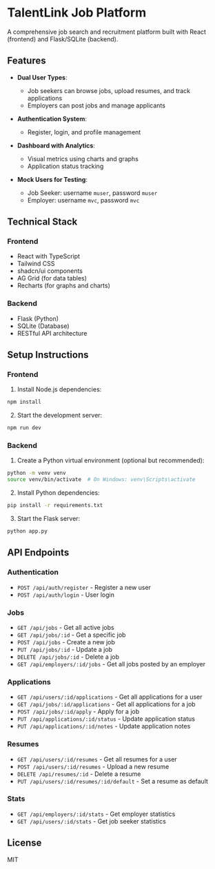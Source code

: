 
# TalentLink Job Platform

A comprehensive job search and recruitment platform built with React (frontend) and Flask/SQLite (backend).

## Features

- **Dual User Types**:
  - Job seekers can browse jobs, upload resumes, and track applications
  - Employers can post jobs and manage applicants
  
- **Authentication System**:
  - Register, login, and profile management
  
- **Dashboard with Analytics**:
  - Visual metrics using charts and graphs
  - Application status tracking
  
- **Mock Users for Testing**:
  - Job Seeker: username `muser`, password `muser`
  - Employer: username `mvc`, password `mvc`

## Technical Stack

### Frontend
- React with TypeScript
- Tailwind CSS
- shadcn/ui components
- AG Grid (for data tables)
- Recharts (for graphs and charts)

### Backend
- Flask (Python)
- SQLite (Database)
- RESTful API architecture

## Setup Instructions

### Frontend

1. Install Node.js dependencies:
```bash
npm install
```

2. Start the development server:
```bash
npm run dev
```

### Backend

1. Create a Python virtual environment (optional but recommended):
```bash
python -m venv venv
source venv/bin/activate  # On Windows: venv\Scripts\activate
```

2. Install Python dependencies:
```bash
pip install -r requirements.txt
```

3. Start the Flask server:
```bash
python app.py
```

## API Endpoints

### Authentication
- `POST /api/auth/register` - Register a new user
- `POST /api/auth/login` - User login

### Jobs
- `GET /api/jobs` - Get all active jobs
- `GET /api/jobs/:id` - Get a specific job
- `POST /api/jobs` - Create a new job
- `PUT /api/jobs/:id` - Update a job
- `DELETE /api/jobs/:id` - Delete a job
- `GET /api/employers/:id/jobs` - Get all jobs posted by an employer

### Applications
- `GET /api/users/:id/applications` - Get all applications for a user
- `GET /api/jobs/:id/applications` - Get all applications for a job
- `POST /api/jobs/:id/apply` - Apply for a job
- `PUT /api/applications/:id/status` - Update application status
- `PUT /api/applications/:id/notes` - Update application notes

### Resumes
- `GET /api/users/:id/resumes` - Get all resumes for a user
- `POST /api/users/:id/resumes` - Upload a new resume
- `DELETE /api/resumes/:id` - Delete a resume
- `PUT /api/users/:id/resumes/:id/default` - Set a resume as default

### Stats
- `GET /api/employers/:id/stats` - Get employer statistics
- `GET /api/users/:id/stats` - Get job seeker statistics

## License

MIT
